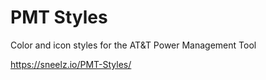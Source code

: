 # PMT Styles

Color and icon styles for the AT&amp;T Power Management Tool

https://sneelz.io/PMT-Styles/
